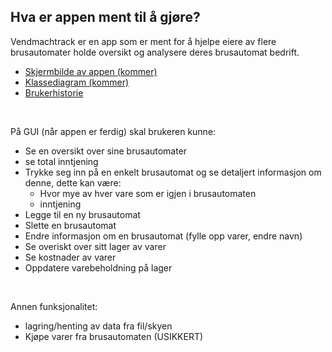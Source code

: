 ## Hva er appen ment til å gjøre?

Vendmachtrack er en app som er ment for å hjelpe eiere av flere brusautomater holde oversikt og analysere deres brusautomat bedrift.

- [Skjermbilde av appen (kommer)](App.png)
- [Klassediagram (kommer)](Klassediagram.png)
- [Brukerhistorie](/Brukerhistorier.md)

<br>

På GUI (når appen er ferdig) skal brukeren kunne:

- Se en oversikt over sine brusautomater
- se total inntjening
- Trykke seg inn på en enkelt brusautomat og se detaljert informasjon om denne, dette kan være:
  - Hvor mye av hver vare som er igjen i brusautomaten
  - inntjening
- Legge til en ny brusautomat
- Slette en brusautomat
- Endre informasjon om en brusautomat (fylle opp varer, endre navn)
- Se overiskt over sitt lager av varer
- Se kostnader av varer
- Oppdatere varebeholdning på lager

<br>

Annen funksjonalitet:

- lagring/henting av data fra fil/skyen
- Kjøpe varer fra brusautomaten (USIKKERT)
